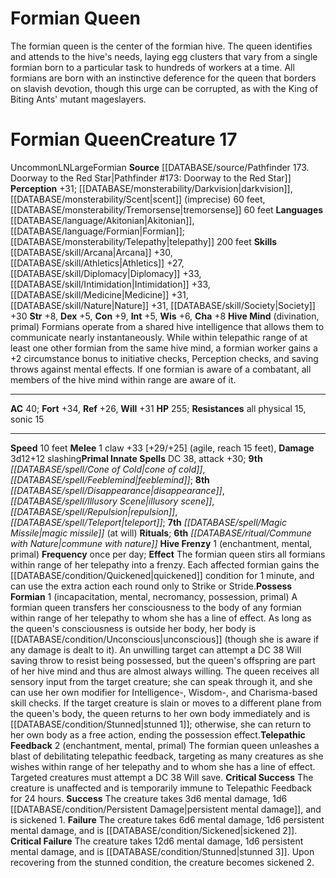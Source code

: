 ﻿---
ac: '40'
alignment: LN
all_resistance: null
burrow_speed: null
charisma: '+8'
climb_speed: null
constitution: '+9'
creature_ability:
- Hive Frenzy
- Hive Mind
- Possess Formian
- Telepathic Feedback
creature_family: '[[DATABASE/monsterfamily/Formian|Formian]]'
dexterity: '+5'
element: null
fly_speed: null
fortitude: '+34'
hardness: null
hp: '255'
id: '1672'
immunity: null
intelligence: '+5'
land_speed: '10'
language:
- '[[DATABASE/language/Akitonian|Akitonian]]'
- '[[DATABASE/language/Formian|Formian]] ; [[DATABASE/monsterability/Telepathy|telepathy]]
  200 feet'
level: '17'
max_speed: '10'
name: Formian Queen
perception: '+31'
rarity: Uncommon
reflex: '+26'
resistance:
- all physical 15
- '[[DATABASE/trait/Sonic|sonic]] 15'
rus_type_level: null
school: null
sense:
- '[[DATABASE/monsterability/Darkvision|darkvision]]'
- '[[DATABASE/monsterability/Scent|scent]] (imprecise) 60 feet'
- '[[DATABASE/monsterability/Tremorsense|tremorsense]] 60 feet'
size: Large
skill:
- '[[DATABASE/skill/Athletics|Athletics]] +27'
- '[[DATABASE/skill/Arcana|Arcana]] +30'
- '[[DATABASE/skill/Diplomacy|Diplomacy]] +33'
- '[[DATABASE/skill/Intimidation|Intimidation]] +33'
- '[[DATABASE/skill/Medicine|Medicine]] +31'
- '[[DATABASE/skill/Nature|Nature]] +31'
- '[[DATABASE/skill/Society|Society]] +30'
source: '[[DATABASE/source/Pathfinder 173. Doorway to the Red Star|Pathfinder #173:
  Doorway to the Red Star]]'
speed:
- 10 feet
spell:
- '[[DATABASE/spell/Cone of Cold|Cone of Cold]]'
- '[[DATABASE/spell/Disappearance|Disappearance]]'
- '[[DATABASE/spell/Feeblemind|Feeblemind]]'
- '[[DATABASE/spell/Illusory Scene|Illusory Scene]]'
- '[[DATABASE/spell/Magic Missile|Magic Missile]]'
- '[[DATABASE/spell/Repulsion|Repulsion]]'
- '[[DATABASE/spell/Teleport|Teleport]]'
strength: '+8'
strength_req: '8'
strongest_save:
- Fortitude
swim_speed: null
trait:
- '[[DATABASE/trait/Formian|Formian]]'
- '[[DATABASE/trait/Uncommon|Uncommon]]'
type: Creature
vision: Darkvision
weakest_save:
- Reflex
weakness: null
will: '+31'
wisdom: '+6'

---
# Formian Queen

The formian queen is the center of the formian hive. The queen identifies and attends to the hive's needs, laying egg clusters that vary from a single formian born to a particular task to hundreds of workers at a time. All formians are born with an instinctive deference for the queen that borders on slavish devotion, though this urge can be corrupted, as with the King of Biting Ants' mutant mageslayers.

# Formian Queen<span class="item-type">Creature 17</span>

<span class="trait-uncommon item-trait">Uncommon</span><span class="trait-alignment item-trait">LN</span><span class="trait-size item-trait">Large</span><span class="item-trait">Formian</span>
**Source** [[DATABASE/source/Pathfinder 173. Doorway to the Red Star|Pathfinder #173: Doorway to the Red Star]]
**Perception** +31; [[DATABASE/monsterability/Darkvision|darkvision]], [[DATABASE/monsterability/Scent|scent]] (imprecise) 60 feet, [[DATABASE/monsterability/Tremorsense|tremorsense]] 60 feet
**Languages** [[DATABASE/language/Akitonian|Akitonian]], [[DATABASE/language/Formian|Formian]]; [[DATABASE/monsterability/Telepathy|telepathy]] 200 feet
**Skills** [[DATABASE/skill/Arcana|Arcana]] +30, [[DATABASE/skill/Athletics|Athletics]] +27, [[DATABASE/skill/Diplomacy|Diplomacy]] +33, [[DATABASE/skill/Intimidation|Intimidation]] +33, [[DATABASE/skill/Medicine|Medicine]] +31, [[DATABASE/skill/Nature|Nature]] +31, [[DATABASE/skill/Society|Society]] +30
**Str** +8, **Dex** +5, **Con** +9, **Int** +5, **Wis** +6, **Cha** +8
**Hive Mind** (divination, primal) Formians operate from a shared hive intelligence that allows them to communicate nearly instantaneously. While within telepathic range of at least one other formian from the same hive mind, a formian worker gains a +2 circumstance bonus to initiative checks, Perception checks, and saving throws against mental effects. If one formian is aware of a combatant, all members of the hive mind within range are aware of it.

---
**AC** 40; **Fort** +34, **Ref** +26, **Will** +31
**HP** 255; **Resistances** all physical 15, sonic 15

---
**Speed** 10 feet
<span class="in-box-ability">**Melee** <span class="action-icon">1</span> claw +33 [+29/+25] (agile, reach 15 feet), **Damage** 3d12+12 slashing</span>**Primal Innate Spells** DC 38, attack +30; **9th** _[[DATABASE/spell/Cone of Cold|cone of cold]]_, _[[DATABASE/spell/Feeblemind|feeblemind]]_; **8th** _[[DATABASE/spell/Disappearance|disappearance]]_, _[[DATABASE/spell/Illusory Scene|illusory scene]]_, _[[DATABASE/spell/Repulsion|repulsion]]_, _[[DATABASE/spell/Teleport|teleport]]_; **7th** _[[DATABASE/spell/Magic Missile|magic missile]]_ (at will)
**Rituals**; **6th** _[[DATABASE/ritual/Commune with Nature|commune with nature]]_
<span class="in-box-ability">**Hive Frenzy** <span class="action-icon">1</span> (enchantment, mental, primal) **Frequency** once per day; **Effect** The formian queen stirs all formians within range of her telepathy into a frenzy. Each affected formian gains the [[DATABASE/condition/Quickened|quickened]] condition for 1 minute, and can use the extra action each round only to Strike or Stride.</span><span class="in-box-ability">**Possess Formian** <span class="action-icon">1</span> (incapacitation, mental, necromancy, possession, primal) A formian queen transfers her consciousness to the body of any formian within range of her telepathy to whom she has a line of effect. As long as the queen's consciousness is outside her body, her body is [[DATABASE/condition/Unconscious|unconscious]] (though she is aware if any damage is dealt to it). An unwilling target can attempt a DC 38 Will saving throw to resist being possessed, but the queen's offspring are part of her hive mind and thus are almost always willing. The queen receives all sensory input from the target creature; she can speak through it, and she can use her own modifier for Intelligence-, Wisdom-, and Charisma-based skill checks. If the target creature is slain or moves to a different plane from the queen's body, the queen returns to her own body immediately and is [[DATABASE/condition/Stunned|stunned 1]]; otherwise, she can return to her own body as a free action, ending the possession effect.</span><span class="in-box-ability">**Telepathic Feedback** <span class="action-icon">2</span> (enchantment, mental, primal) The formian queen unleashes a blast of debilitating telepathic feedback, targeting as many creatures as she wishes within range of her telepathy and to whom she has a line of effect. Targeted creatures must attempt a DC 38 Will save. 
**Critical Success** The creature is unaffected and is temporarily immune to Telepathic Feedback for 24 hours. 
**Success** The creature takes 3d6 mental damage, 1d6 [[DATABASE/condition/Persistent Damage|persistent mental damage]], and is sickened 1. 
**Failure** The creature takes 6d6 mental damage, 1d6 persistent mental damage, and is [[DATABASE/condition/Sickened|sickened 2]]. 
**Critical Failure** The creature takes 12d6 mental damage, 1d6 persistent mental damage, and is [[DATABASE/condition/Stunned|stunned 3]]. Upon recovering from the stunned condition, the creature becomes sickened 2.</span>